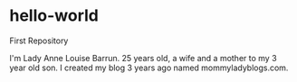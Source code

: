 # hello-world
First Repository

I'm Lady Anne Louise Barrun. 25 years old, a wife and a mother to my 3 year old son. I created my blog 3 years ago named mommyladyblogs.com.
